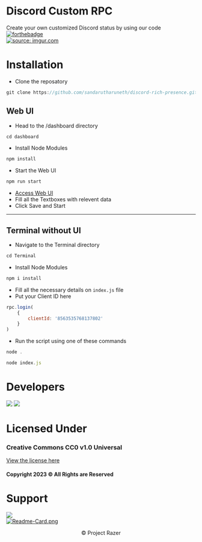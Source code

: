 # Discord Custom RPC
Create your own customized Discord status by using our code <br>
[![forthebadge](https://forthebadge.com/images/badges/made-with-javascript.svg)](https://forthebadge.com) <br>
<a href="https://imgur.com/X7bYHFE"><img src="https://i.imgur.com/X7bYHFE.png" title="source: imgur.com" /></a>

# Installation
- Clone the reposatory
```javascript
git clone https://github.com/sandarutharuneth/discord-rich-presence.git
```
## Web UI
- Head to the /dashboard directory
```javascript
cd dashboard
```
- Install Node Modules
```javascript
npm install
```
- Start the Web UI
```javascript
npm run start
```
- [Access Web UI](http://localhost:3000)
- Fill all the Textboxes with relevent data
- Click Save and Start
***
## Terminal without UI
- Navigate to the Terminal directory
```javascript
cd Terminal
```
- Install Node Modules
```javascript
npm i install
```
- Fill all the necessary details on `index.js` file
- Put your Client ID here
```javascript
rpc.login(
    {
        clientId: '8563535768137802'
    }
)
```
- Run the script using one of these commands
```js
node .
```
```js
node index.js
```
# Developers
<img src="https://discord.c99.nl/widget/theme-2/846193169758814228.png">

<img src="https://discord.c99.nl/widget/theme-2/719229142536683550.png">

# Licensed Under
### Creative Commons CC0 v1.0 Universal
[View the license here](https://github.com/sandarutharuneth/discord-rich-presence/blob/master/LICENSE)
#### Copyright 2023 © All Rights are Reserved
  
# Support
<a href="https://discord.gg/cqSEc9FNrE"><img src="https://discord.com/api/guilds/886462690153857054/widget.png?style=banner2"></a> <br>
<a href="https://github.com/sandarutharuneth/discord-rpc/" target="_blank"> 
    <img src="https://github-readme-stats.vercel.app/api/pin/?username=sandarutharuneth&repo=discord-rich-presence&theme=react" alt="Readme-Card.png">
  </a>
<p style="text-align: center"> &copy; Project Razer</p>
